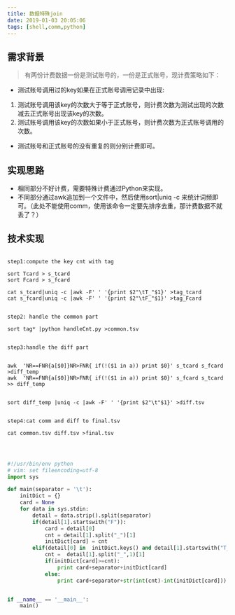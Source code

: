 ```yaml
---
title: 数据特殊join
date: 2019-01-03 20:05:06
tags: [shell,comm,python]
---
```


## 需求背景
> 有两份计费数据一份是测试账号的，一份是正式账号，现计费策略如下：

+ 测试账号调用过的key如果在正式账号调用记录中出现:
 1. 测试账号调用该key的次数大于等于正式账号，则计费次数为测试出现的次数减去正式账号出现该key的次数。
 2. 测试账号调用该key的次数如果小于正式账号，则计费次数为正式账号调用的次数。
+ 测试账号和正式账号的没有重复的则分别计费即可。

<!--more-->

## 实现思路

+ 相同部分不好计费，需要特殊计费通过Python来实现。
+ 不同部分通过awk追加到一个文件中，然后使用sort|uniq -c 来统计词频即可。（此处不能使用comm，使用该命令一定要先排序去重，那计费数据不就丢了？）



## 技术实现

``` shell

step1:compute the key cnt with tag

sort Tcard > s_tcard
sort Fcard > s_fcard

cat s_tcard|uniq -c |awk -F' ' '{print $2"\tT_"$1}' >tag_tcard
cat s_fcard|uniq -c |awk -F' ' '{print $2"\tF_"$1}' >tag_Fcard


step2: handle the common part

sort tag* |python handleCnt.py >common.tsv


step3:handle the diff part


awk  'NR==FNR{a[$0]}NR>FNR{ if(!($1 in a)) print $0}' s_tcard s_fcard >diff_temp
awk  'NR==FNR{a[$0]}NR>FNR{ if(!($1 in a)) print $0}' s_fcard s_tcard >> diff_temp


sort diff_temp |uniq -c |awk -F' ' '{print $2"\t"$1}' >diff.tsv


step4:cat comm and diff to final.tsv

cat common.tsv diff.tsv >final.tsv




```


``` python
#!/usr/bin/env python
# vim: set fileencoding=utf-8
import sys

def main(separator = '\t'):
    initDict = {}
    card = None
    for data in sys.stdin:
        detail = data.strip().split(separator)
        if(detail[1].startswith("F")):
            card = detail[0]
            cnt = detail[1].split("_")[1]
            initDict[card] = cnt
        elif(detail[0] in  initDict.keys() and detail[1].startswith("T_")):
            cnt =  detail[1].split("_",1)[1]
            if(initDict[card]>=cnt):
                print card+separator+initDict[card]
            else:
                print card+separator+str(int(cnt)-int(initDict[card]))


if __name__ == '__main__':
    main()

```
